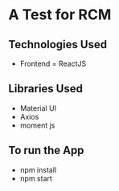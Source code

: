 # A Test for RCM
## Technologies Used
- Frontend = ReactJS

## Libraries Used
- Material UI
- Axios
- moment js

## To run the App
- npm install
- npm start